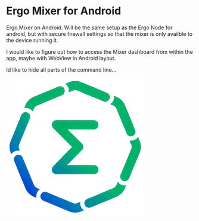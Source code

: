 # Ergo Mixer for Android
Ergo Mixer on Android. Will be the same setup as the Ergo Node for android, but with secure firewall settings so that the mixer is only availble to the device running it.

I would like to figure out how to access the Mixer dashboard from within the app, maybe with WebView in Android layout.

Id like to hide all parts of the command line...

![alt text](https://raw.githubusercontent.com/rustinmyeye/ErgoMixerAndroid/main/artwork/ergo-small.png)
